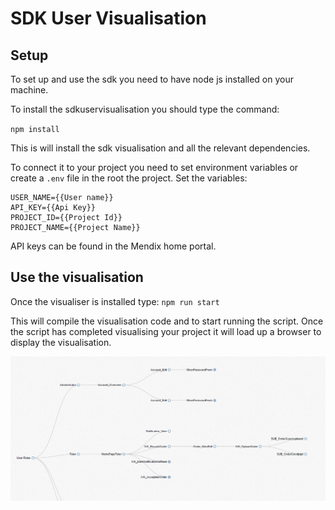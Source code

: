 # SDK User Visualisation
## Setup
To set up and use the sdk you need to have node js installed on your machine.

To install the sdkuservisualisation you should type the command:

`npm install`

This is will install the sdk visualisation and all the relevant dependencies.

To connect it to your project you need to set environment variables or create a `.env` file in the root the project.
Set the variables:
```
USER_NAME={{User name}}
API_KEY={{Api Key}}
PROJECT_ID={{Project Id}}
PROJECT_NAME={{Project Name}}
```

API keys can be found in the Mendix home portal.

## Use the visualisation
Once the visualiser is installed type:
`npm run start`

This will compile the visualisation code and to start running the script. Once the script has completed visualising your project it will load up a browser to display the visualisation.

<img src="img/visualisation.png"></img>
